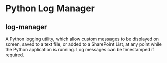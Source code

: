 # Python Log Manager
## log-manager
A Python logging utility, which allow custom messages to be displayed on screen, saved to a text file, or added to a SharePoint List, at any point while the Python application is running.
Log messages can be timestamped if required.
